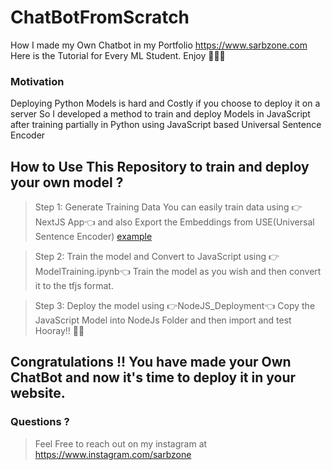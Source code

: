 # ChatBotFromScratch
How I made my Own Chatbot in my Portfolio https://www.sarbzone.com Here is the Tutorial for Every ML Student. Enjoy 🎉🎉🎉

### Motivation
Deploying Python Models is hard and Costly if you choose to deploy it on a server
So I developed a method to train and deploy Models in JavaScript after training partially in Python using JavaScript based Universal Sentence Encoder

## How to Use This Repository to train and deploy your own model ?

>Step 1: Generate Training Data
You can easily train data using 👉NextJS App👈 and
also Export the Embeddings from USE(Universal Sentence Encoder)
>[example](https://i.ibb.co/rb1GPwd/Screenshot-2024-04-21-at-5-08-28-AM.png)

> Step 2: Train the model and Convert to JavaScript using 👉ModelTraining.ipynb👈
Train the model as you wish and then convert it to the tfjs format.

>Step 3: Deploy the model using 👉NodeJS_Deployment👈
Copy the JavaScript Model into NodeJs Folder and then import and test Hooray!! 🎉🎉


## Congratulations !! You have made your Own ChatBot and now it's time to deploy it in your website.

### Questions ?
>Feel Free to reach out on my instagram at https://www.instagram.com/sarbzone
